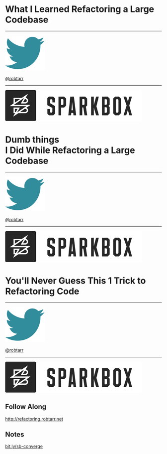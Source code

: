
# What I Learned Refactoring a Large Codebase

---

![twitter](./images/Twitter.svg) <!-- .element style="margin: auto 1.5em;" -->

[@robtarr](http://twitter.com/robtarr)

---

![Sparkbox](./images/Sparkbox.svg) <!-- .element style="margin-top: 2em;" -->


# Dumb things <br/> I Did While Refactoring a Large Codebase

---

![twitter](./images/Twitter.svg) <!-- .element style="margin: auto 1.5em;" -->

[@robtarr](http://twitter.com/robtarr)

---

![Sparkbox](./images/Sparkbox.svg) <!-- .element style="margin-top: 2em;" -->


# You'll Never Guess This 1 Trick to Refactoring Code

---

![twitter](./images/Twitter.svg) <!-- .element style="margin: auto 1.5em;" -->

[@robtarr](http://twitter.com/robtarr)

---

![Sparkbox](./images/Sparkbox.svg) <!-- .element style="margin-top: 2em;" -->


## Follow Along

http://refactoring.robtarr.net


## Notes
[bit.ly/sb-converge](//bit.ly/sb-converge) <!-- .element target="_blank" -->
